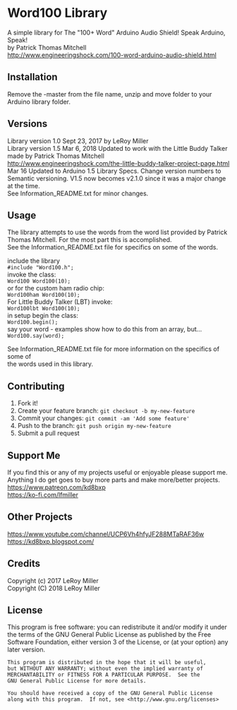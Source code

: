 # Word100 Library

A simple library for The "100+ Word" Arduino Audio Shield! Speak Arduino, Speak!  
by Patrick Thomas Mitchell  
http://www.engineeringshock.com/100-word-arduino-audio-shield.html  
  

## Installation

Remove the -master from the file name, unzip and move folder to your Arduino library folder.  

## Versions

Library version 1.0 Sept 23, 2017 by LeRoy Miller  
Library version 1.5 Mar 6, 2018 Updated to work with the Little Buddy Talker made by Patrick Thomas Mitchell  
http://www.engineeringshock.com/the-little-buddy-talker-project-page.html  
Mar 16 Updated to Arduino 1.5 Library Specs. Change version numbers to Semantic
versioning. V1.5 now becomes v2.1.0 since it was a major change at the time.  
See Information_README.txt for minor changes.  

## Usage

The library attempts to use the words from the word list provided by Patrick Thomas Mitchell.  For the most part this is accomplished.  
 See the Information_README.txt file for specifics on some of the words.  
  
include the library  
```#include "Word100.h";```   
invoke the class:  
```Word100 Word100(10);```   
or for the custom ham radio chip:   
```Word100ham Word100(10);```   
For Little Buddy Talker (LBT) invoke:  
```Word100lbt Word100(10);```  
in setup begin the class:   
```Word100.begin();```  
say your word - examples show how to do this from an array, but...   
```Word100.say(word);```   

See Information_README.txt file for more information on the specifics of some of  
the words used in this library.   


## Contributing

1. Fork it!
2. Create your feature branch: `git checkout -b my-new-feature`
3. Commit your changes: `git commit -am 'Add some feature'`
4. Push to the branch: `git push origin my-new-feature`
5. Submit a pull request

## Support Me

If you find this or any of my projects useful or enjoyable please support me.  
Anything I do get goes to buy more parts and make more/better projects.  
https://www.patreon.com/kd8bxp  
https://ko-fi.com/lfmiller  

## Other Projects

https://www.youtube.com/channel/UCP6Vh4hfyJF288MTaRAF36w  
https://kd8bxp.blogspot.com/  


## Credits

Copyright (c) 2017 LeRoy Miller  
Copyright (C) 2018 LeRoy Miller  

## License

This program is free software: you can redistribute it and/or modify
    it under the terms of the GNU General Public License as published by
    the Free Software Foundation, either version 3 of the License, or
    (at your option) any later version.

    This program is distributed in the hope that it will be useful,
    but WITHOUT ANY WARRANTY; without even the implied warranty of
    MERCHANTABILITY or FITNESS FOR A PARTICULAR PURPOSE.  See the
    GNU General Public License for more details.

    You should have received a copy of the GNU General Public License
    along with this program.  If not, see <http://www.gnu.org/licenses>
